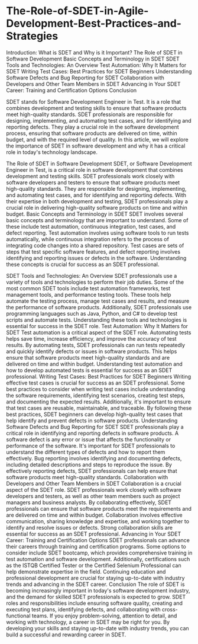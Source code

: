 # The-Role-of-SDET-in-Agile-Development-Best-Practices-and-Strategies
Introduction: What is SDET and Why is it Important?
The Role of SDET in Software Development
Basic Concepts and Terminology in SDET
SDET Tools and Technologies: An Overview
Test Automation: Why It Matters for SDET
Writing Test Cases: Best Practices for SDET Beginners
Understanding Software Defects and Bug Reporting for SDET
Collaboration with Developers and Other Team Members in SDET
Advancing in Your SDET Career: Training and Certification Options
Conclusion


SDET stands for Software Development Engineer in Test. It is a role that combines development and testing skills to ensure that software products meet high-quality standards. SDET professionals are responsible for designing, implementing, and automating test cases, and for identifying and reporting defects. They play a crucial role in the software development process, ensuring that software products are delivered on time, within budget, and with the required level of quality. In this article, we will explore the importance of SDET in software development and why it has a critical role in today's technology landscape.

The Role of SDET in Software Development
SDET, or Software Development Engineer in Test, is a critical role in software development that combines development and testing skills. SDET professionals work closely with software developers and testers to ensure that software products meet high-quality standards. They are responsible for designing, implementing, and automating test cases, and for identifying and reporting defects. With their expertise in both development and testing, SDET professionals play a crucial role in delivering high-quality software products on time and within budget.
Basic Concepts and Terminology in SDET
SDET involves several basic concepts and terminology that are important to understand. Some of these include test automation, continuous integration, test cases, and defect reporting. Test automation involves using software tools to run tests automatically, while continuous integration refers to the process of integrating code changes into a shared repository. Test cases are sets of steps that test specific software features, and defect reporting involves identifying and reporting issues or defects in the software. Understanding these concepts is crucial for success as an SDET professional.

SDET Tools and Technologies: An Overview
SDET professionals use a variety of tools and technologies to perform their job duties. Some of the most common SDET tools include test automation frameworks, test management tools, and performance testing tools. These tools help automate the testing process, manage test cases and results, and measure the performance of software products. Additionally, SDET professionals use programming languages such as Java, Python, and C# to develop test scripts and automate tests. Understanding these tools and technologies is essential for success in the SDET role.
Test Automation: Why It Matters for SDET
Test automation is a critical aspect of the SDET role. Automating tests helps save time, increase efficiency, and improve the accuracy of test results. By automating tests, SDET professionals can run tests repeatedly and quickly identify defects or issues in software products. This helps ensure that software products meet high-quality standards and are delivered on time and within budget. Understanding test automation and how to develop automated tests is essential for success as an SDET professional.
Writing Test Cases: Best Practices for SDET Beginners
Writing effective test cases is crucial for success as an SDET professional. Some best practices to consider when writing test cases include understanding the software requirements, identifying test scenarios, creating test steps, and documenting the expected results. Additionally, it's important to ensure that test cases are reusable, maintainable, and traceable. By following these best practices, SDET beginners can develop high-quality test cases that help identify and prevent defects in software products.
Understanding Software Defects and Bug Reporting for SDET
SDET professionals play a critical role in identifying and reporting defects in software products. A software defect is any error or issue that affects the functionality or performance of the software. It's important for SDET professionals to understand the different types of defects and how to report them effectively. Bug reporting involves identifying and documenting defects, including detailed descriptions and steps to reproduce the issue. By effectively reporting defects, SDET professionals can help ensure that software products meet high-quality standards.
Collaboration with Developers and Other Team Members in SDET
Collaboration is a crucial aspect of the SDET role. SDET professionals work closely with software developers and testers, as well as other team members such as project managers and business analysts. By collaborating effectively, SDET professionals can ensure that software products meet the requirements and are delivered on time and within budget. Collaboration involves effective communication, sharing knowledge and expertise, and working together to identify and resolve issues or defects. Strong collaboration skills are essential for success as an SDET professional.
Advancing in Your SDET Career: Training and Certification Options
SDET professionals can advance their careers through training and certification programs. Some options to consider include SDET bootcamp, which provides comprehensive training in test automation and software development. Additionally, certifications such as the ISTQB Certified Tester or the Certified Selenium Professional can help demonstrate expertise in the field. Continuing education and professional development are crucial for staying up-to-date with industry trends and advancing in the SDET career.
Conclusion
The role of SDET is becoming increasingly important in today's software development industry, and the demand for skilled SDET professionals is expected to grow. SDET roles and responsibilities include ensuring software quality, creating and executing test plans, identifying defects, and collaborating with cross-functional teams. If you enjoy problem-solving, attention to detail, and working with technology, a career in SDET may be right for you. By developing your skills and staying up-to-date with industry trends, you can build a successful and rewarding career in SDET.
